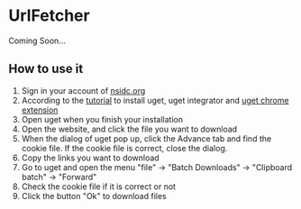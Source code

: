 # UrlFetcher


Coming Soon...


## How to use it

1. Sign in your account of [nsidc.org](https://nsidc.org)
2. According to the [tutorial](https://github.com/ugetdm/uget-integrator/wiki/Installation) to install uget, uget integrator and [uget chrome extension](https://chrome.google.com/webstore/detail/uget-integration/efjgjleilhflffpbnkaofpmdnajdpepi?hl=en)
3. Open uget when you finish your installation
4. Open the website, and click the file you want to download
5. When the dialog of uget pop up, click the Advance tab and find the cookie file. If the cookie file is correct, close the dialog.
6. Copy the links you want to download
7. Go to uget and open the menu "file" -> "Batch Downloads" -> "Clipboard batch" -> "Forward"
8. Check the cookie file if it is correct or not
9. Click the button "Ok" to download files

